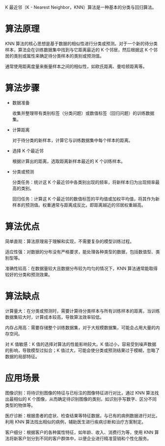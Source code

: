 K 最近邻（K - Nearest Neighbor，KNN）算法是一种基本的分类与回归算法。
# 算法原理
KNN 算法的核心思想是基于数据的相似性进行分类或预测。对于一个新的待分类样本，算法会在训练数据集中找到与它距离最近的 K 个邻居，然后根据这 K 个邻居的类别或属性来确定待分类样本的类别或预测值。

通常使用距离度量来衡量样本之间的相似性，如欧氏距离、曼哈顿距离等。
# 算法步骤
- 数据准备

    收集并整理带有类别标签（分类问题）或数值标签（回归问题）的训练数据集。
- 计算距离

    对于待分类的新样本，计算它与训练数据集中每个样本的距离。
- 选择 K 个最近邻

    根据计算出的距离，选取距离新样本最近的 K 个训练样本。
- 分类或预测

    分类任务：统计这 K 个最近邻中各类别出现的频率，将新样本归为出现频率最高的类别。

    回归任务：计算这 K 个最近邻的数值标签的平均值或加权平均值，将其作为新样本的预测值。权重通常与距离成反比，即距离越近的邻居权重越高。
# 算法优点
简单直观：算法原理易于理解和实现，不需要复杂的模型训练过程。

适应性强：对数据的分布没有严格要求，能处理各种类型的数据，包括数值型、类别型等。

准确性较高：在数据量较大且数据分布较为均匀的情况下，KNN 算法通常能取得较好的分类和预测效果。
# 算法缺点
计算量大：在分类或预测时，需要计算待分类样本与所有训练样本的距离，当训练数据集较大时，计算成本较高，导致算法效率较低。

内存占用高：需要存储整个训练数据集，对于大规模数据集，可能会占用大量的内存空间。

对 K 值敏感：K 值的选择对算法的性能影响较大。K 值过小，容易受到噪声数据的影响，导致模型过拟合；K 值过大，可能会使分类或预测结果过于模糊，忽略了数据的局部特征。
# 应用场景
图像识别：将待识别图像的特征与已标注的图像特征进行对比，通过 KNN 算法找出最相似的 K 个图像，从而确定待识别图像的类别，如识别手写数字、区分不同类型的物体等。

医疗诊断：根据患者的症状、检查结果等特征数据，与已有的病例数据进行对比，利用 KNN 算法找出相似的病例，辅助医生进行疾病诊断和治疗方案制定。

客户细分：根据客户的各种属性特征，如年龄、收入、消费行为等，使用 KNN 算法将新客户划分到不同的客户群体中，以便企业进行精准营销和个性化服务。
